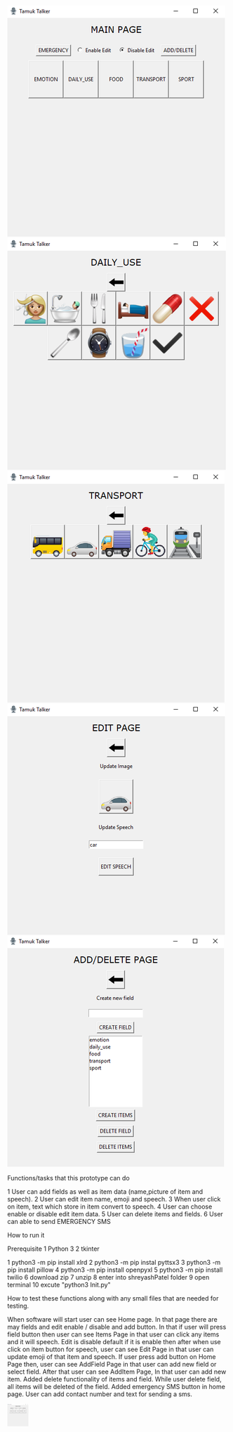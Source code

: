![Alt text](/ScreenShots/1.PNG?raw=true "Optional Title")
![Alt text](/ScreenShots/2.PNG?raw=true "Optional Title")
![Alt text](/ScreenShots/3.PNG?raw=true "Optional Title")
![Alt text](/ScreenShots/4.PNG?raw=true "Optional Title")
![Alt text](/ScreenShots/5.PNG?raw=true "Optional Title")

Functions/tasks that this prototype can do

1 User can add fields as well as item data (name,picture of item and speech).
2 User can edit item name, emoji and speech.
3 When user click on item, text which store in item convert to speech.
4 User can choose enable or disable edit item data.
5 User can delete items and fields.
6 User can able to send EMERGENCY SMS 

How to run it

Prerequisite
1 Python 3
2 tkinter

1 python3 -m pip install xlrd 
2 python3 -m pip instal pyttsx3
3 python3 -m pip install pillow
4 python3 -m pip install openpyxl
5 python3 -m pip install twilio
6 download zip
7 unzip
8 enter into shreyashPatel folder
9 open terminal 
10 excute "python3 Init.py"

How to test these functions along with any small files that are needed for testing.

When software will start user can see Home page. In that page there are may fields and edit enable / disable and add button. In that if user will press field button then user 
can see Items Page in that user can click any items and it will speech. Edit is disable default if it is enable then after when use click on item button for speech, user can see 
Edit Page in that user can update emoji of that item and speech. If user press add button on Home Page then, user can see AddField Page in that user can add new field or
select field. After that user can see AddItem Page, In that user can add new item. Added delete functionality of items and field. While user delete field, all items will be deleted
of the field. Added emergency SMS button in home page. User can add contact number and text for sending a sms.


    
<img src="ScreenShots/1.PNG" width="48">
